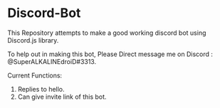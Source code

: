 # Discord-Bot
This Repository attempts to make a good working discord bot using Discord.js library.

To help out in making this bot, Please Direct message me on Discord : @SuperALKALINEdroiD#3313.


Current Functions:
1. Replies to hello.
2. Can give invite link of this bot.
